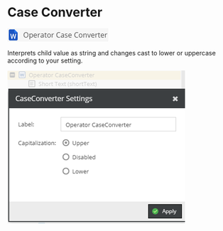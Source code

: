 # Case Converter

![Symbol](../../../img/gridconfig/operator_caseconverter_symbol.png)

Interprets child value as string and changes cast to lower or uppercase according to your setting.

![Setting](../../../img/gridconfig/operator_caseconverter_sample.png)






